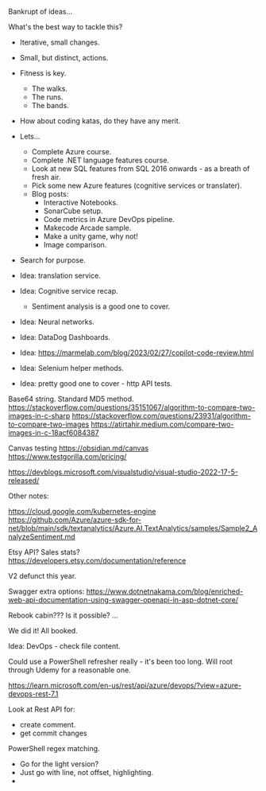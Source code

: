 Bankrupt of ideas...

What's the best way to tackle this?
- Iterative, small changes.
- Small, but distinct, actions.
- Fitness is key. 
	- The walks.
	- The runs.
	- The bands.
- How about coding katas, do they have any merit.
- Lets...
	- Complete Azure course.
	- Complete .NET language features course.
	- Look at new SQL features from SQL 2016 onwards - as a breath of fresh air.
	- Pick some new Azure features (cognitive services or translater).
	- Blog posts:
		- Interactive Notebooks.
		- SonarCube setup.
		- Code metrics in Azure DevOps pipeline.
		- Makecode Arcade sample.
		- Make a unity game, why not!
		- Image comparison.
- Search for purpose.

- Idea: translation service.
- Idea: Cognitive service recap.
	- Sentiment analysis is a good one to cover.
- Idea: Neural networks. 
- Idea: DataDog Dashboards.
- Idea: https://marmelab.com/blog/2023/02/27/copilot-code-review.html
- Idea: Selenium helper methods. 
- Idea: pretty good one to cover - http API tests.

Base64 string.
Standard MD5 method.
https://stackoverflow.com/questions/35151067/algorithm-to-compare-two-images-in-c-sharp
https://stackoverflow.com/questions/23931/algorithm-to-compare-two-images
https://atirtahir.medium.com/compare-two-images-in-c-18acf6084387

Canvas testing
https://obsidian.md/canvas
https://www.testgorilla.com/pricing/

https://devblogs.microsoft.com/visualstudio/visual-studio-2022-17-5-released/

Other notes:

https://cloud.google.com/kubernetes-engine
https://github.com/Azure/azure-sdk-for-net/blob/main/sdk/textanalytics/Azure.AI.TextAnalytics/samples/Sample2_AnalyzeSentiment.md

Etsy API? Sales stats? 
https://developers.etsy.com/documentation/reference

V2 defunct this year.

Swagger extra options:
https://www.dotnetnakama.com/blog/enriched-web-api-documentation-using-swagger-openapi-in-asp-dotnet-core/

Rebook cabin??? Is it possible?
...

We did it! All booked.

Idea: DevOps - check file content.

Could use a PowerShell refresher really - it's been too long. Will root through Udemy for a reasonable one.

https://learn.microsoft.com/en-us/rest/api/azure/devops/?view=azure-devops-rest-7.1

Look at Rest API for:
- create comment. 
- get commit changes

PowerShell regex matching.
- Go for the light version?
- Just go with line, not offset, highlighting.
- 